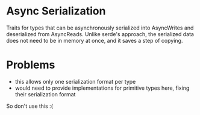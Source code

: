 # Async Serialization

Traits for types that can be asynchronously serialized into AsyncWrites and deserialized from AsyncReads. Unlike serde's approach, the serialized data does not need to be in memory at once, and it saves a step of copying.

# Problems
- this allows only one serialization format per type
- would need to provide implementations for primitive types here, fixing their serialization format

So don't use this :(
